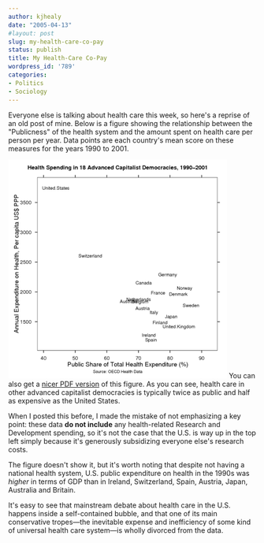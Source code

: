 ```yaml
---
author: kjhealy
date: "2005-04-13"
#layout: post
slug: my-health-care-co-pay
status: publish
title: My Health-Care Co-Pay
wordpress_id: '789'
categories:
- Politics
- Sociology
---
```


Everyone else is talking about health care this week, so here's a reprise of an old post of mine. Below is a figure showing the relationship between the "Publicness" of the health system and the amount spent on health care per person per year. Data points are each country's mean score on these measures for the years 1990 to 2001.

![image](health-ratios-2.png) You can also get a [nicer PDF version](health-ratios.pdf) of this figure. As you can see, health care in other advanced capitalist democracies is typically twice as public and half as expensive as the United States.

When I posted this before, I made the mistake of not emphasizing a key point: these data **do not include** any health-related Research and Development spending, so it's not the case that the U.S. is way up in the top left simply because it's generously subsidizing everyone else's research costs.

The figure doesn't show it, but it's worth noting that despite not having a national health system, U.S. public expenditure on health in the 1990s was *higher* in terms of GDP than in Ireland, Switzerland, Spain, Austria, Japan, Australia and Britain.

It's easy to see that mainstream debate about health care in the U.S. happens inside a self-contained bubble, and that one of its main conservative tropes—the inevitable expense and inefficiency of some kind of universal health care system—is wholly divorced from the data.
